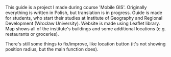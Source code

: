 This guide is a project I made during course 'Mobile GIS'. Originally everything is written in Polish, but translation is in progress.
Guide is made for students, who start their studies at Institute of Geography and Regional Development (Wrocław University). 
Website is made using Leaflet library. Map shows all of the institute's buildings and some additional locations (e.g. restaurants or groceries).

There's still some things to fix/improve, like location button (it's not showing position radius, but the main function does).
